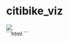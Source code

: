 # citibike_viz

<div class='tableauPlaceholder' id='viz1573332551648' style='position: relative'><noscript><a href='https:&#47;&#47;github.com&#47;shahzina'><img alt=' ' src='https:&#47;&#47;public.tableau.com&#47;static&#47;images&#47;Ci&#47;Citibike_Homework_15733251385660&#47;Citibike_May2019&#47;1_rss.png' style='border: none' /></a></noscript><object class='tableauViz'  style='display:none;'><param name='host_url' value='https%3A%2F%2Fpublic.tableau.com%2F' /> <param name='embed_code_version' value='3' /> <param name='site_root' value='' /><param name='name' value='Citibike_Homework_15733251385660&#47;Citibike_May2019' /><param name='tabs' value='yes' /><param name='toolbar' value='yes' /><param name='static_image' value='https:&#47;&#47;public.tableau.com&#47;static&#47;images&#47;Ci&#47;Citibike_Homework_15733251385660&#47;Citibike_May2019&#47;1.png' /> <param name='animate_transition' value='yes' /><param name='display_static_image' value='yes' /><param name='display_spinner' value='yes' /><param name='display_overlay' value='yes' /><param name='display_count' value='yes' /></object></div>                
```html
<script type='text/javascript'>                    var divElement = document.getElementById('viz1573332551648');                    var vizElement = divElement.getElementsByTagName('object')[0];                    vizElement.style.width='1016px';vizElement.style.height='1014px';                    var scriptElement = document.createElement('script');                    scriptElement.src = 'https://public.tableau.com/javascripts/api/viz_v1.js';                    vizElement.parentNode.insertBefore(scriptElement, vizElement);                </script>
```


